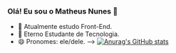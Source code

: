 ### Olá! Eu sou o Matheus Nunes 👋

- 🔭 Atualmente estudo Front-End.
- 🌱 Eterno Estudante de Tecnologia.
- 😄 Pronomes: ele/dele.
-->
[![Anurag's GitHub stats](https://github-readme-stats.vercel.app/api?username=mathihenry)](https://github.com/anuraghazra/github-readme-stats)
